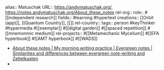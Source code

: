 alias:: Matuschak
URL:: https://andymatuschak.org/, https://notes.andymatuschak.org/About_these_notes
rel-org::
role:: #[[independent research]]
fields:: #learning #hypertext
creations:: [[Orbit (app)]], [[Quantum Country]], [[]]
rel-country::
tags:: person #keyThinker #hypermedia #[[exemplar]] #[[digital garden]] #[[spaced repetition]] #[[mnemonmic medium]]
rel-projects:: #[[Metamechanic Mycelium]] #[[EFA hyperbook]] #[[AMT hyperbook]] #[[WADS]]



- [About these notes | My morning writing practice | Evergreen notes | Similarities and differences between evergreen note-writing and Zettelkasten](https://notes.andymatuschak.org/About_these_notes?stackedNotes=zHTevHGZQPu8QHpRhUmtsuK&stackedNotes=z5E5QawiXCMbtNtupvxeoEX&stackedNotes=zQvwwb95vzcHcpow3GWy5Wi)
-
